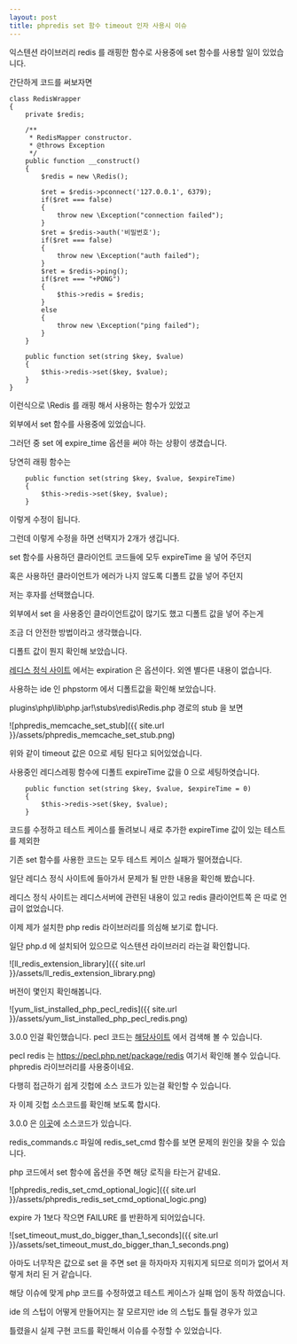 ```yaml
---
layout: post
title: phpredis set 함수 timeout 인자 사용시 이슈
---
```


익스텐션 라이브러리 redis 를 래핑한 함수로 사용중에 set 함수를 사용할 일이 있었습니다.

간단하게 코드를 써보자면

```
class RedisWrapper
{
    private $redis;

    /**
     * RedisMapper constructor.
     * @throws Exception
     */
    public function __construct()
    {
        $redis = new \Redis();

        $ret = $redis->pconnect('127.0.0.1', 6379);
        if($ret === false)
        {
            throw new \Exception("connection failed");
        }
        $ret = $redis->auth('비밀번호');
        if($ret === false)
        {
            throw new \Exception("auth failed");
        }
        $ret = $redis->ping();
        if($ret === "+PONG")
        {
            $this->redis = $redis;
        }
        else
        {
            throw new \Exception("ping failed");
        }
    }

    public function set(string $key, $value)
    {
        $this->redis->set($key, $value);
    }
}
```

이런식으로 \Redis 를 래핑 해서 사용하는 함수가 있었고

외부에서 set 함수를 사용중에 있었습니다. 

그러던 중 set 에 expire_time 옵션을 써야 하는 상황이 생겼습니다.

당연히 래핑 함수는
 
```
    public function set(string $key, $value, $expireTime)
    {
        $this->redis->set($key, $value);
    }

```

이렇게 수정이 됩니다. 

그런데 이렇게 수정을 하면 선택지가 2개가 생깁니다.

set 함수를 사용하던 클라이언트 코드들에 모두 expireTime 을 넣어 주던지

혹은 사용하던 클라이언트가 에러가 나지 않도록 디폴트 값을 넣어 주던지 

저는 후자를 선택했습니다. 

외부에서 set 을 사용중인 클라이언트값이 많기도 했고 디폴트 값을 넣어 주는게 

조금 더 안전한 방법이라고 생각했습니다. 

디폴트 값이 뭔지 확인해 보았습니다.   

[레디스 정식 사이트](https://redis.io/commands/set) 에서는 expiration 은 옵션이다. 외엔 별다른 내용이 없습니다.

사용하는 ide 인 phpstorm 에서 디폴트값을 확인해 보았습니다.

plugins\php\lib\php.jar!\stubs\redis\Redis.php 경로의 stub 을 보면

![phpredis_memcache_set_stub]({{ site.url }}/assets/phpredis_memcache_set_stub.png)

위와 같이 timeout 값은 0으로 세팅 된다고 되어있었습니다.

사용중인 레디스레핑 함수에 디폴트 expireTime 값을 0 으로 세팅하엿습니다.

```
    public function set(string $key, $value, $expireTime = 0)
    {
        $this->redis->set($key, $value);
    }
```

코드를 수정하고 테스트 케이스를 돌려보니 새로 추가한 expireTime 값이 있는 테스트를 제외한

기존 set 함수를 사용한 코드는 모두 테스트 케이스 실패가 떨어졌습니다.

일단 레디스 정식 사이트에 들아가서 문제가 될 만한 내용을 확인해 봤습니다.

레디스 정식 사이트는 레디스서버에 관련된 내용이 있고 redis 클라이언트쪽 은 따로 언급이 없었습니다.

이제 제가 설치한 php redis 라이브러리를 의심해 보기로 합니다. 

일단 php.d 에 설치되어 있으므로 익스텐션 라이브러리 라는걸 확인합니다.

![ll_redis_extension_library]({{ site.url }}/assets/ll_redis_extension_library.png)

버전이 몇인지 확인해봅니다. 

![yum_list_installed_php_pecl_redis]({{ site.url }}/assets/yum_list_installed_php_pecl_redis.png)

3.0.0 인걸 확인했습니다. pecl 코드는 [해당사이트](https://pecl.php.net/) 에서 검색해 볼 수 있습니다.

pecl redis 는 https://pecl.php.net/package/redis 여기서 확인해 볼수 있습니다. phpredis 라이브러리를 사용중이네요.

다행히 접근하기 쉽게 깃헙에 소스 코드가 있는걸 확인할 수 있습니다.

자 이제 깃헙 소스코드를 확인해 보도록 합시다.

3.0.0 은 [이곳](https://github.com/phpredis/phpredis/tree/3.0.0)에 소스코드가 있습니다.

redis_commands.c 파일에 redis_set_cmd 함수를 보면 문제의 원인을 찾을 수 있습니다.

php 코드에서 set 함수에 옵션을 주면 해당 로직을 타는거 같네요.

![phpredis_redis_set_cmd_optional_logic]({{ site.url }}/assets/phpredis_redis_set_cmd_optional_logic.png)

expire 가 1보다 작으면 FAILURE 를 반환하게 되어있습니다.

![set_timeout_must_do_bigger_than_1_seconds]({{ site.url }}/assets/set_timeout_must_do_bigger_than_1_seconds.png)

아마도 너무작은 값으로 set 을 주면 set 을 하자마자 지워지게 되므로 의미가 없어서 저렇게 처리 된 거 같습니다.

해당 이슈에 맞게 php 코드를 수정하였고 테스트 케이스가 실패 업이 동작 하였습니다.

ide 의 스텁이 어떻게 만들어지는 잘 모르지만 ide 의 스텁도 틀릴 경우가 있고 

틀렸을시 실제 구현 코드를 확인해서 이슈를 수정할 수 있었습니다.
